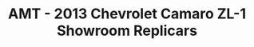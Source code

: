 ---
layout: product
title: "AMT - 2013 Chevrolet Camaro ZL-1 Showroom Replicars"
price: "TBA" 
desc: "N/A"
img_path: "/assets/img/AMT841.jpg"
brand: "N/A"
available: false
special_offer: false
new: false
soon: false
cat: "010000"
subcat: "013800"
subsubcat: "0N/A"
sifra: "AMT841"
popular: true
---